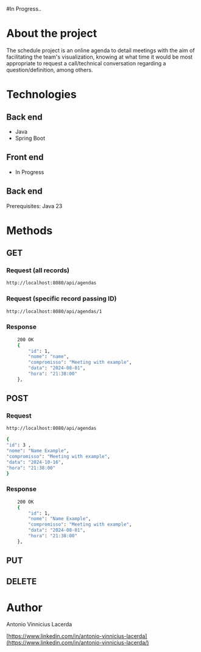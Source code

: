 #In Progress..
#

# About the project
The schedule project is an online agenda to detail meetings with the aim of facilitating the team's visualization, knowing at what time it would be most appropriate to request a call/technical conversation regarding a question/definition, among others.


# Technologies
## Back end
- Java
- Spring Boot

## Front end
- In Progress

## Back end
Prerequisites: Java 23


# Methods
## GET
### Request (all records)
```bash
http://localhost:8080/api/agendas
```
### Request (specific record passing ID)
```bash
http://localhost:8080/api/agendas/1
```

### Response
```bash
    200 OK
    {
        "id": 1,
        "nome": "name",
        "compromisso": "Meeting with example",
        "data": "2024-08-01",
        "hora": "21:38:00"
    },
```



## POST

### Request
```bash
http://localhost:8080/api/agendas

{ 
"id": 3 ,
"nome": "Name Example",
"compromisso": "Meeting with example",
"data": "2024-10-16",
"hora": "21:38:00"
}

```

### Response
```bash
    200 OK
    {
        "id": 1,
        "nome": "Name Example",
        "compromisso": "Meeting with example",
        "data": "2024-08-01",
        "hora": "21:38:00"
    },
```



## PUT

## DELETE


# Author

Antonio Vinnicius Lacerda

[https://www.linkedin.com/in/antonio-vinnicius-lacerda](https://www.linkedin.com/in/antonio-vinnicius-lacerda/)
